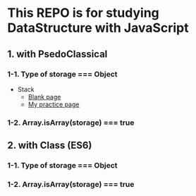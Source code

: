 # This REPO is for studying DataStructure with JavaScript


## 1. with PsedoClassical
### 1-1. Type of storage === Object
  - Stack 
    - [Blank page](pseudoclassical/object/blank/blank-stack-pseudoclassical-object.js)
    - [My practice page](pseudoclassical/object/result/result-stack-pseudoclassical-object.js)
### 1-2. Array.isArray(storage) === true


## 2. with Class (ES6)
### 1-1. Type of storage === Object
### 1-2. Array.isArray(storage) === true
